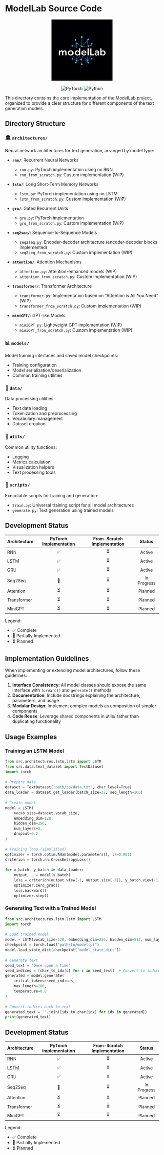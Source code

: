 # ModelLab Source Code

<p align="center">
  <img src="https://raw.githubusercontent.com/aakashak2000/ModelLab/master/ModelLab_logo.png" alt="ModelLab Logo" width="200"/>
</p>

<p align="center">
  <img src="https://img.shields.io/badge/PyTorch-EE4C2C?style=for-the-badge&logo=pytorch&logoColor=white" alt="PyTorch"/>
  <img src="https://img.shields.io/badge/Python-3776AB?style=for-the-badge&logo=python&logoColor=white" alt="Python"/>
</p>

This directory contains the core implementation of the ModelLab project, organized to provide a clear structure for different components of the text generation models.

## Directory Structure

### 🏛️ `architectures/`
Neural network architectures for text generation, arranged by model type:

- **`rnn/`**: Recurrent Neural Networks
  - `rnn.py`: PyTorch implementation using nn.RNN
  - `rnn_from_scratch.py`: Custom implementation (WIP)

- **`lstm/`**: Long Short-Term Memory Networks
  - `lstm.py`: PyTorch implementation using nn.LSTM
  - `lstm_from_scratch.py`: Custom implementation (WIP)

- **`gru/`**: Gated Recurrent Units
  - `gru.py`: PyTorch implementation 
  - `gru_from_scratch.py`: Custom implementation (WIP)

- **`seq2seq/`**: Sequence-to-Sequence Models
  - `seq2seq.py`: Encoder-decoder architecture (encoder-decoder blocks implemented)
  - `seq2seq_from_scratch.py`: Custom implementation (WIP)

- **`attention/`**: Attention Mechanisms
  - `attention.py`: Attention-enhanced models (WIP)
  - `attention_from_scratch.py`: Custom implementation (WIP)

- **`transformer/`**: Transformer Architecture
  - `transformer.py`: Implementation based on "Attention is All You Need" (WIP)
  - `transformer_from_scratch.py`: Custom implementation (WIP)

- **`miniGPT/`**: GPT-like Models
  - `miniGPT.py`: Lightweight GPT implementation (WIP)
  - `miniGPT_from_scratch.py`: Custom implementation (WIP)

### 📊 `models/`
Model training interfaces and saved model checkpoints:
- Training configuration
- Model serialization/deserialization
- Common training utilities

### 📁 `data/`
Data processing utilities:
- Text data loading
- Tokenization and preprocessing
- Vocabulary management
- Dataset creation

### 🔧 `utils/`
Common utility functions:
- Logging
- Metrics calculation
- Visualization helpers
- Text processing tools

### 📜 `scripts/`
Executable scripts for training and generation:
- `train.py`: Universal training script for all model architectures
- `generate.py`: Text generation using trained models

## Development Status

| Architecture | PyTorch Implementation | From-Scratch Implementation | Status |
|--------------|:----------------------:|:---------------------------:|:------:|
| RNN          | ✅                     | ⏳                          | Active |
| LSTM         | ✅                     | ⏳                          | Active |
| GRU          | ✅                     | ⏳                          | Active |
| Seq2Seq      | 🔄                     | ⏳                          | In Progress |
| Attention    | ⏳                     | ⏳                          | Planned |
| Transformer  | ⏳                     | ⏳                          | Planned |
| MiniGPT      | ⏳                     | ⏳                          | Planned |

Legend:
- ✅ Complete
- 🔄 Partially Implemented
- ⏳ Planned

## Implementation Guidelines

When implementing or extending model architectures, follow these guidelines:

1. **Interface Consistency**: All model classes should expose the same interface with `forward()` and `generate()` methods
2. **Documentation**: Include docstrings explaining the architecture, parameters, and usage
3. **Modular Design**: Implement complex models as composition of simpler components
4. **Code Reuse**: Leverage shared components in utils/ rather than duplicating functionality

## Usage Examples

### Training an LSTM Model

```python
from src.architectures.lstm.lstm import LSTM
from src.data.text_dataset import TextDataset
import torch

# Prepare data
dataset = TextDataset("path/to/data.txt", char_level=True)
data_loader = dataset.get_loader(batch_size=32, seq_length=100)

# Create model
model = LSTM(
    vocab_size=dataset.vocab_size,
    embedding_dim=128,
    hidden_dim=256,
    num_layers=2,
    dropout=0.2
)

# Training loop (simplified)
optimizer = torch.optim.Adam(model.parameters(), lr=0.001)
criterion = torch.nn.CrossEntropyLoss()

for x_batch, y_batch in data_loader:
    output, _ = model(x_batch)
    loss = criterion(output.view(-1, output.size(-1)), y_batch.view(-1))
    optimizer.zero_grad()
    loss.backward()
    optimizer.step()
```

### Generating Text with a Trained Model

```python
from src.architectures.lstm.lstm import LSTM
import torch

# Load trained model
model = LSTM(vocab_size=128, embedding_dim=256, hidden_dim=512, num_layers=2)
checkpoint = torch.load("path/to/model.pt")
model.load_state_dict(checkpoint["model_state_dict"])

# Generate text
seed_text = "Once upon a time"
seed_indices = [char_to_idx[c] for c in seed_text]  # Convert to indices
generated = model.generate(
    initial_tokens=seed_indices,
    max_length=200,
    temperature=0.8
)

# Convert indices back to text
generated_text = ''.join([idx_to_char[idx] for idx in generated])
print(generated_text)
```

## Development Status

| Architecture | PyTorch Implementation | From-Scratch Implementation | Status |
|--------------|:----------------------:|:---------------------------:|:------:|
| RNN          | ✅                     | ⏳                          | Active |
| LSTM         | ✅                     | ⏳                          | Active |
| GRU          | ✅                     | ⏳                          | Active |
| Seq2Seq      | 🔄                     | ⏳                          | In Progress |
| Attention    | ⏳                     | ⏳                          | Planned |
| Transformer  | ⏳                     | ⏳                          | Planned |
| MiniGPT      | ⏳                     | ⏳                          | Planned |

Legend:
- ✅ Complete
- 🔄 Partially Implemented
- ⏳ Planned
